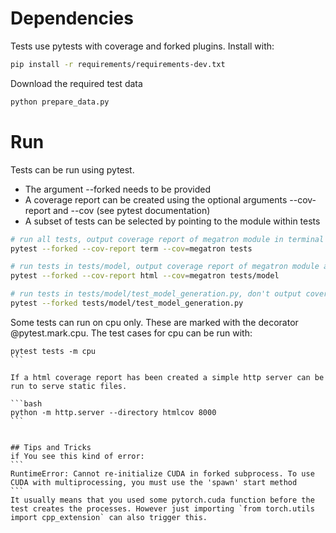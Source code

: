 # Dependencies

Tests use pytests with coverage and forked plugins. Install with:

```bash
pip install -r requirements/requirements-dev.txt
```

Download the required test data
```bash
python prepare_data.py
```

# Run

Tests can be run using pytest.

* The argument --forked needs to be provided
* A coverage report can be created using the optional arguments --cov-report and --cov (see pytest documentation)
* A subset of tests can be selected by pointing to the module within tests

```bash
# run all tests, output coverage report of megatron module in terminal
pytest --forked --cov-report term --cov=megatron tests

# run tests in tests/model, output coverage report of megatron module as html
pytest --forked --cov-report html --cov=megatron tests/model

# run tests in tests/model/test_model_generation.py, don't output coverage report
pytest --forked tests/model/test_model_generation.py
```

Some tests can run on cpu only. These are marked with the decorator @pytest.mark.cpu.
The test cases for cpu can be run with:
````
pytest tests -m cpu
```

If a html coverage report has been created a simple http server can be run to serve static files.

```bash
python -m http.server --directory htmlcov 8000
```


## Tips and Tricks
if You see this kind of error:
```
RuntimeError: Cannot re-initialize CUDA in forked subprocess. To use CUDA with multiprocessing, you must use the 'spawn' start method
```
It usually means that you used some pytorch.cuda function before the test creates the processes. However just importing `from torch.utils import cpp_extension` can also trigger this.
